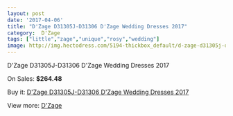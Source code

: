 ```yaml
---
layout: post
date: '2017-04-06'
title: "D'Zage D31305J-D31306 D'Zage Wedding Dresses 2017"
category:  D'Zage
tags: ["little","zage","unique","rosy","wedding"]
image: http://img.hectodress.com/5194-thickbox_default/d-zage-d31305j-d31306-d-zage-wedding-dresses-2013.jpg
---
```

D'Zage D31305J-D31306 D'Zage Wedding Dresses 2017

On Sales: **$264.48**
<a href="https://www.hectodress.com/-d-zage/2617-d-zage-d31305j-d31306-d-zage-wedding-dresses-2013.html"><amp-img layout="responsive" width="600" height="600" src="//img.hectodress.com/5194-thickbox_default/d-zage-d31305j-d31306-d-zage-wedding-dresses-2013.jpg" alt="D'Zage D31305J-D31306 D'Zage Wedding Dresses 2017 0" /></a>
<a href="https://www.hectodress.com/-d-zage/2617-d-zage-d31305j-d31306-d-zage-wedding-dresses-2013.html"><amp-img layout="responsive" width="600" height="600" src="//img.hectodress.com/5195-thickbox_default/d-zage-d31305j-d31306-d-zage-wedding-dresses-2013.jpg" alt="D'Zage D31305J-D31306 D'Zage Wedding Dresses 2017 1" /></a>

Buy it: [D'Zage D31305J-D31306 D'Zage Wedding Dresses 2017](https://www.hectodress.com/-d-zage/2617-d-zage-d31305j-d31306-d-zage-wedding-dresses-2013.html "D'Zage D31305J-D31306 D'Zage Wedding Dresses 2017")

View more: [ D'Zage](https://www.hectodress.com/44--d-zage " D'Zage")